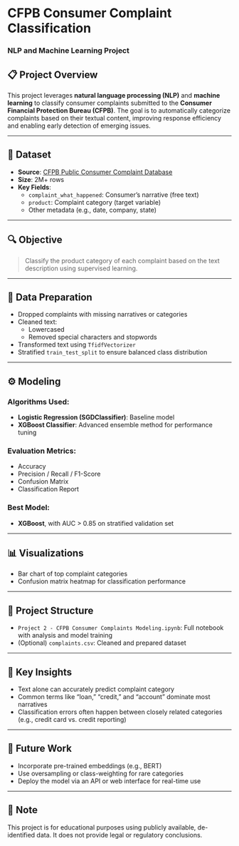 # CFPB Consumer Complaint Classification  
### NLP and Machine Learning Project

## 📋 Project Overview

This project leverages **natural language processing (NLP)** and **machine learning** to classify consumer complaints submitted to the **Consumer Financial Protection Bureau (CFPB)**. The goal is to automatically categorize complaints based on their textual content, improving response efficiency and enabling early detection of emerging issues.

---

## 🧾 Dataset

- **Source**: [CFPB Public Consumer Complaint Database](https://www.consumerfinance.gov/data-research/consumer-complaints/)
- **Size**: 2M+ rows
- **Key Fields**:
  - `complaint_what_happened`: Consumer’s narrative (free text)
  - `product`: Complaint category (target variable)
  - Other metadata (e.g., date, company, state)

---

## 🔍 Objective

> Classify the product category of each complaint based on the text description using supervised learning.

---

## 🧹 Data Preparation

- Dropped complaints with missing narratives or categories
- Cleaned text:
  - Lowercased
  - Removed special characters and stopwords
- Transformed text using `TfidfVectorizer`
- Stratified `train_test_split` to ensure balanced class distribution

---

## ⚙️ Modeling

### Algorithms Used:
- **Logistic Regression (SGDClassifier)**: Baseline model
- **XGBoost Classifier**: Advanced ensemble method for performance tuning

### Evaluation Metrics:
- Accuracy
- Precision / Recall / F1-Score
- Confusion Matrix
- Classification Report

### Best Model:
- **XGBoost**, with AUC > 0.85 on stratified validation set

---

## 📊 Visualizations

- Bar chart of top complaint categories
- Confusion matrix heatmap for classification performance

---

## 📁 Project Structure

- `Project 2 - CFPB Consumer Complaints Modeling.ipynb`: Full notebook with analysis and model training
- (Optional) `complaints.csv`: Cleaned and prepared dataset

---

## 🚀 Key Insights

- Text alone can accurately predict complaint category
- Common terms like “loan,” “credit,” and “account” dominate most narratives
- Classification errors often happen between closely related categories (e.g., credit card vs. credit reporting)

---

## 🧭 Future Work

- Incorporate pre-trained embeddings (e.g., BERT)
- Use oversampling or class-weighting for rare categories
- Deploy the model via an API or web interface for real-time use

---

## 📌 Note

This project is for educational purposes using publicly available, de-identified data. It does not provide legal or regulatory conclusions.
